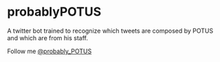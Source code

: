 # probablyPOTUS

A twitter bot trained to recognize which tweets are composed by POTUS and which are from his staff.

Follow me [@probably_POTUS](https://twitter.com/probably_POTUS)



